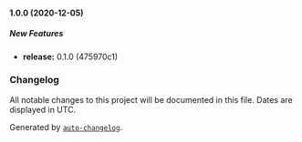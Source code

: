 #### 1.0.0 (2020-12-05)

##### New Features

* **release:**  0.1.0 (475970c1)

### Changelog

All notable changes to this project will be documented in this file. Dates are displayed in UTC.

Generated by [`auto-changelog`](https://github.com/CookPete/auto-changelog).
